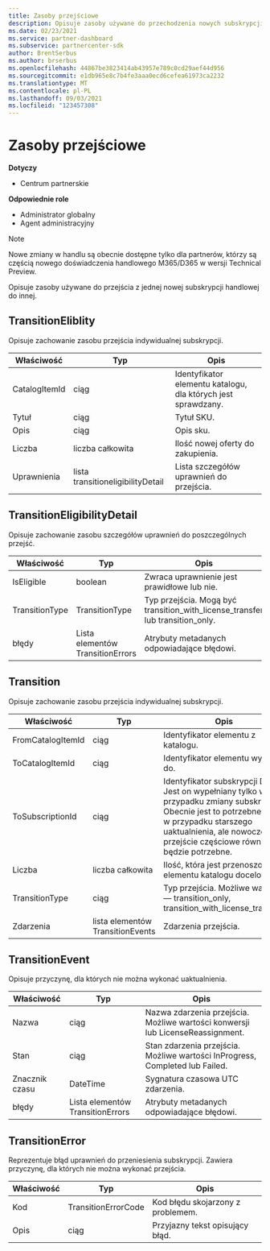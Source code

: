 ```yaml
---
title: Zasoby przejściowe
description: Opisuje zasoby używane do przechodzenia nowych subskrypcji handlowych.
ms.date: 02/23/2021
ms.service: partner-dashboard
ms.subservice: partnercenter-sdk
author: BrentSerbus
ms.author: brserbus
ms.openlocfilehash: 44867be3823414ab43957e789c0cd29aef44d956
ms.sourcegitcommit: e1db965e8c7b4fe3aaa0ecd6cefea61973ca2232
ms.translationtype: MT
ms.contentlocale: pl-PL
ms.lasthandoff: 09/03/2021
ms.locfileid: "123457308"
---
```

# <a name="transition-resources"></a>Zasoby przejściowe

**Dotyczy**

- Centrum partnerskie

**Odpowiednie role**

- Administrator globalny
- Agent administracyjny

> [!Note] 
> Nowe zmiany w handlu są obecnie dostępne tylko dla partnerów, którzy są częścią nowego doświadczenia handlowego M365/D365 w wersji Technical Preview.

Opisuje zasoby używane do przejścia z jednej nowej subskrypcji handlowej do innej.

## <a name="transitioneliblity"></a>TransitionEliblity

Opisuje zachowanie zasobu przejścia indywidualnej subskrypcji.

| Właściwość          | Typ                    | Opis                                                                                  |
|-------------------|-------------------------|----------------------------------------------------------------------------------------------|
| CatalogItemId | ciąg                  | Identyfikator elementu katalogu, dla których jest sprawdzany. |
| Tytuł  | ciąg                  | Tytuł SKU. |
| Opis | ciąg                  | Opis sku. |
| Liczba | liczba całkowita                 | Ilość nowej oferty do zakupienia. |
| Uprawnienia | lista transitioneligibilityDetail | Lista szczegółów uprawnień do przejścia. | 

## <a name="transitioneligibilitydetail"></a>TransitionEligibilityDetail

Opisuje zachowanie zasobu szczegółów uprawnień do poszczególnych przejść.

| Właściwość          | Typ                    | Opis                                                                                  |
|-------------------|-------------------------|----------------------------------------------------------------------------------------------|
| IsEligible | boolean | Zwraca uprawnienie jest prawidłowe lub nie. |
| TransitionType | TransitionType | Typ przejścia. Mogą być transition_with_license_transfer lub transition_only. |
| błędy | Lista elementów TransitionErrors | Atrybuty metadanych odpowiadające błędowi. |

## <a name="transition"></a>Transition

Opisuje zachowanie zasobu przejścia indywidualnej subskrypcji.

| Właściwość          | Typ                    | Opis                                                                                  |
|-------------------|-------------------------|----------------------------------------------------------------------------------------------|
| FromCatalogItemId | ciąg                  | Identyfikator elementu z katalogu. |
| ToCatalogItemId   | ciąg                  | Identyfikator elementu wykazu do. |
| ToSubscriptionId  | ciąg                  | Identyfikator subskrypcji Do. Jest on wypełniany tylko w przypadku zmiany subskrypcji. Obecnie jest to potrzebne tylko w przypadku starszego uaktualnienia, ale nowoczesne przejście częściowe również będzie potrzebne. |
| Liczba          | liczba całkowita                 | Ilość, która jest przenoszona do elementu katalogu docelowego. |
| TransitionType    | ciąg              | Typ przejścia. Możliwe wartości — transition_only, transition_with_license_transfer.   |
| Zdarzenia            | lista elementów TransitionEvents | Zdarzenia przejścia. |

## <a name="transitionevent"></a>TransitionEvent

Opisuje przyczynę, dla których nie można wykonać uaktualnienia.

| Właściwość          | Typ               | Opis                                                                                                                                                                                                                                                                                                                                                                                     |
|-------------------|--------------------|------------------------------------------------------------------------------|
| Nazwa | ciąg | Nazwa zdarzenia przejścia. Możliwe wartości konwersji lub LicenseReassignment. |
| Stan | ciąg  | Stan zdarzenia przejścia. Możliwe wartości InProgress, Completed lub Failed.  |
| Znacznik czasu | DateTime | Sygnatura czasowa UTC zdarzenia. |
| błędy | Lista elementów TransitionErrors | Atrybuty metadanych odpowiadające błędowi. |

## <a name="transitionerror"></a>TransitionError

Reprezentuje błąd uprawnień do przeniesienia subskrypcji. Zawiera przyczynę, dla których nie można wykonać przejścia.

| Właściwość          | Typ               | Opis                                                                                                                                                                                                                                                                                                                                                                                     |
|-------------------|--------------------|--------------------------------------------------------------|
| Kod | TransitionErrorCode | Kod błędu skojarzony z problemem. |
| Opis | ciąg  | Przyjazny tekst opisujący błąd. |

